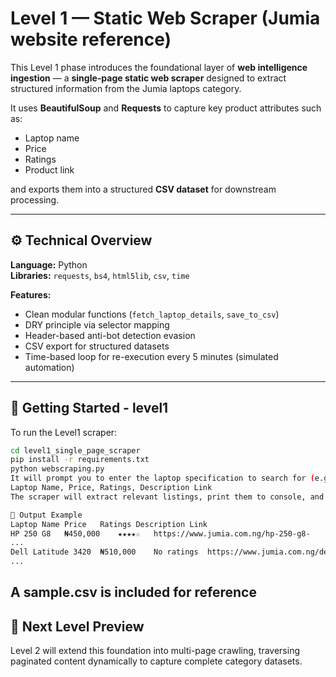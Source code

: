 # Level 1 — Static Web Scraper (Jumia website reference)

This Level 1 phase introduces the foundational layer of **web intelligence ingestion** — a **single-page static web scraper** designed to extract structured information from the Jumia laptops category.

It uses **BeautifulSoup** and **Requests** to capture key product attributes such as:
- Laptop name  
- Price  
- Ratings  
- Product link  

and exports them into a structured **CSV dataset** for downstream processing.

---

## ⚙️ Technical Overview

**Language:** Python  
**Libraries:** `requests`, `bs4`, `html5lib`, `csv`, `time`

**Features:**
- Clean modular functions (`fetch_laptop_details`, `save_to_csv`)
- DRY principle via selector mapping
- Header-based anti-bot detection evasion
- CSV export for structured datasets
- Time-based loop for re-execution every 5 minutes (simulated automation)

---

## 🧭 Getting Started - level1

To run the Level1 scraper:  

```bash
cd level1_single_page_scraper
pip install -r requirements.txt
python webscraping.py
It will prompt you to enter the laptop specification to search for (e.g. hp dell) and output a laptop.csv file containing: 
Laptop Name, Price, Ratings, Description Link
The scraper will extract relevant listings, print them to console, and save the structured results in laptop.csv

🧱 Output Example
Laptop Name	Price	Ratings	Description Link
HP 250 G8	₦450,000	★★★★☆	https://www.jumia.com.ng/hp-250-g8-
...
Dell Latitude 3420	₦510,000	No ratings	https://www.jumia.com.ng/dell-latitude-
...
```
A sample.csv is included for reference 
---

## 🧩 Next Level Preview

Level 2 will extend this foundation into multi-page crawling, traversing paginated content dynamically to capture complete category datasets.
 
